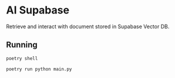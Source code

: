 # AI Supabase

Retrieve and interact with document stored in Supabase Vector DB.

## Running

```sh
poetry shell

poetry run python main.py
```
